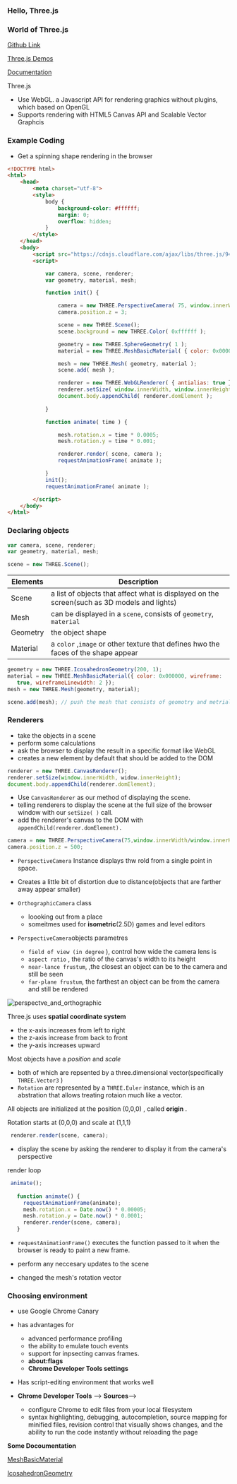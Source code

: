 ### Hello, Three.js

### World of Three.js

[Github Link](https://github.com/mrdoob/three.js)

[Three.js Demos](http://threejs.org/)

[Documentation](http://threejs.org/docs/)

Three.js

-  Use WebGL. a Javascript API for rendering graphics without plugins, which based on OpenGL
-  Supports rendering with HTML5 Canvas API and Scalable Vector Graphcis



### Example Coding

-  Get a spinning shape rendering in the browser

```html
<!DOCTYPE html>
<html>
	<head>
		<meta charset="utf-8">
		<style>
			body {
				background-color: #ffffff;
				margin: 0;
				overflow: hidden;
			}
		</style>
	</head>
	<body>
		<script src="https://cdnjs.cloudflare.com/ajax/libs/three.js/94/three.min.js"></script>
		<script>

			var camera, scene, renderer;
			var geometry, material, mesh;

			function init() {

				camera = new THREE.PerspectiveCamera( 75, window.innerWidth / window.innerHeight, 0.1, 10 );
				camera.position.z = 3;

				scene = new THREE.Scene();
				scene.background = new THREE.Color( 0xffffff );

				geometry = new THREE.SphereGeometry( 1 );
				material = new THREE.MeshBasicMaterial( { color: 0x000000, wireframe: true } );

				mesh = new THREE.Mesh( geometry, material );
				scene.add( mesh );

				renderer = new THREE.WebGLRenderer( { antialias: true } );
				renderer.setSize( window.innerWidth, window.innerHeight );
				document.body.appendChild( renderer.domElement );				
				
			}

			function animate( time ) {

				mesh.rotation.x = time * 0.0005;
				mesh.rotation.y = time * 0.001;

				renderer.render( scene, camera );
				requestAnimationFrame( animate );

			}
			init();
			requestAnimationFrame( animate );

		</script>
	</body>
</html>
```



### Declaring objects

```js
var camera, scene, renderer;
var geometry, material, mesh;
```

```js
scene = new THREE.Scene();
```


| Elements | Description                                                  |
| -------- | ------------------------------------------------------------ |
| Scene    | a list of objects that affect what is displayed on the screen(such as 3D models and lights) |
| Mesh     | can be displayed in a `scene`, consists of `geometry`, `material` |
| Geometry | the object shape                                             |
| Material | a `color` ,`image` or other texture that defines hwo the faces of the shape appear |

```js
geometry = new THREE.IcosahedronGeometry(200, 1);
material = new THREE.MeshBasicMaterial({ color: 0x000000, wireframe:
   true, wireframeLinewidth: 2 });
mesh = new THREE.Mesh(geometry, material);
```

```js
scene.add(mesh); // push the mesh that consists of geomotry and metrial into the scene
```

### Renderers

-  take the objects in a scene
-  perform some calculations
-  ask the browser to display the result in a specific format like WebGL
-  creates a new <canvas> element by default that should be added to the DOM



```js
renderer = new THREE.CanvasRenderer();
renderer.setSize(window.innerWidth, widow.innerHeight);
document.body.appendChild(renderer.domElement);
```

-  Use `CanvasRenderer` as our method of displaying the scene.
-  telling renderers to display the scene at the full size of the browser window with our `setSize( )` call.
-  add the renderer's canvas to the DOM with  `appendChild(renderer.domElement).`



```javascript
camera = new THREE.PerspectiveCamera(75,window.innerWidth/window.innerHeight,1,1000);
camera.position.z = 500;

```

-  `PerspectiveCamera` Instance displays thw rold from a single point in space.
-  Creates a little bit of distortion due to distance(objects that are farther away appear smaller)



-  `OrthographicCamera` class
   -  loooking out from a place
   -  someitmes used for **isometric**(2.5D) games and level editors
-  `PerspectiveCamera`objects parametres
   -  `field of view (in degree` ), control how wide the camera lens is 
   -  `aspect ratio` , the ratio of the canvas's width to its height
   -  `near-lance frustum`, ,the closest an object can be to the camera and still be
      seen 
   -  `far-plane frustum`, the farthest an object can be from the camera and still
      be rendered

![perspectve_and_orthographic](https://i.imgur.com/lT1ReoX.png)



Three.js uses **spatial coordinate system**

-  the x-axis increases from left to right  
-  the z-axis increase from back to front
-  the y-axis increases upward

Most objects have a *position* and *scale*

-  both of which are repsented by a three.dimensional vector(specifically `THREE.Vector3` )
-  `Rotation` are represented by a `THREE.Euler` instance, which is an abstration that allows treating rotaion much like a vector.

All objects are initialized at the position (0,0,0) , called **origin** . 

Rotation starts at (0,0,0) and scale at (1,1,1)

```js
 renderer.render(scene, camera);
```

-   display the scene by asking the renderer to display it from the camera's perspective



render loop 

```js
 animate();
 
   function animate() {
     requestAnimationFrame(animate);
     mesh.rotation.x = Date.now() * 0.00005;
     mesh.rotation.y = Date.now() * 0.0001;
     renderer.render(scene, camera);
   }
```

-  `requestAnimationFrame()` executes the function passed to it when the browser is ready to paint a new frame.

-  perform any neccesary updates to the scene 
-  changed the mesh's rotation vector



### Choosing environment

-  use Google Chrome Canary
-  has advantages for 
   -  advanced performance profiling
   -  the ability to emulate touch events
   -  support for inpsecting canvas frames.
   -  **about:flags**
   -  **Chrome Developer Tools settings**

-  Has script-editing environment that works well
-  **Chrome Developer Tools** —> **Sources**—>
   -  configure Chrome to edit files from your local filesystem
   -   syntax highlighting, debugging, autocompletion, source
      mapping for minified files, revision control that visually shows changes, and the ability to run the code instantly without reloading the page

**Some Docoumentation** 

[MeshBasicMaterial](https://threejs.org/docs/#api/en/materials/MeshBasicMaterial)

[IcosahedronGeometry](https://threejs.org/docs/#api/en/geometries/IcosahedronGeometry)

